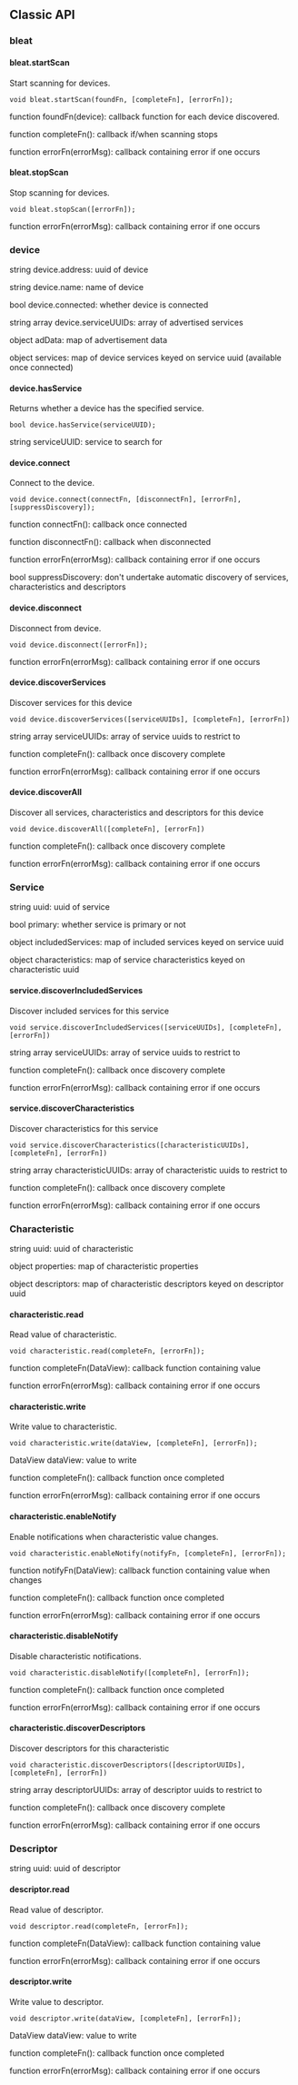 ## Classic API

### bleat

#### bleat.startScan

Start scanning for devices.

```
void bleat.startScan(foundFn, [completeFn], [errorFn]);
```

function foundFn(device): callback function for each device discovered.

function completeFn(): callback if/when scanning stops

function errorFn(errorMsg): callback containing error if one occurs

#### bleat.stopScan

Stop scanning for devices.

```
void bleat.stopScan([errorFn]);
```

function errorFn(errorMsg): callback containing error if one occurs

### device

string device.address: uuid of device

string device.name: name of device

bool device.connected: whether device is connected

string array device.serviceUUIDs: array of advertised services

object adData: map of advertisement data

object services: map of device services keyed on service uuid (available once connected)

#### device.hasService

Returns whether a device has the specified service.

```
bool device.hasService(serviceUUID);
```

string serviceUUID: service to search for

#### device.connect

Connect to the device.

```
void device.connect(connectFn, [disconnectFn], [errorFn], [suppressDiscovery]);
```

function connectFn(): callback once connected

function disconnectFn(): callback when disconnected

function errorFn(errorMsg): callback containing error if one occurs

bool suppressDiscovery: don't undertake automatic discovery of services, characteristics and descriptors

#### device.disconnect

Disconnect from device.

```
void device.disconnect([errorFn]);
```

function errorFn(errorMsg): callback containing error if one occurs

#### device.discoverServices

Discover services for this device

```
void device.discoverServices([serviceUUIDs], [completeFn], [errorFn])
```

string array serviceUUIDs: array of service uuids to restrict to

function completeFn(): callback once discovery complete

function errorFn(errorMsg): callback containing error if one occurs

#### device.discoverAll

Discover all services, characteristics and descriptors for this device

```
void device.discoverAll([completeFn], [errorFn])
```

function completeFn(): callback once discovery complete

function errorFn(errorMsg): callback containing error if one occurs

### Service

string uuid: uuid of service

bool primary: whether service is primary or not

object includedServices: map of included services keyed on service uuid

object characteristics: map of service characteristics keyed on characteristic uuid

#### service.discoverIncludedServices

Discover included services for this service

```
void service.discoverIncludedServices([serviceUUIDs], [completeFn], [errorFn])
```

string array serviceUUIDs: array of service uuids to restrict to

function completeFn(): callback once discovery complete

function errorFn(errorMsg): callback containing error if one occurs

#### service.discoverCharacteristics

Discover characteristics for this service

```
void service.discoverCharacteristics([characteristicUUIDs], [completeFn], [errorFn])
```

string array characteristicUUIDs: array of characteristic uuids to restrict to

function completeFn(): callback once discovery complete

function errorFn(errorMsg): callback containing error if one occurs

### Characteristic

string uuid: uuid of characteristic

object properties: map of characteristic properties

object descriptors: map of characteristic descriptors keyed on descriptor uuid

#### characteristic.read

Read value of characteristic.

```
void characteristic.read(completeFn, [errorFn]);
```

function completeFn(DataView): callback function containing value

function errorFn(errorMsg): callback containing error if one occurs

#### characteristic.write

Write value to characteristic.

```
void characteristic.write(dataView, [completeFn], [errorFn]);
```

DataView dataView: value to write

function completeFn(): callback function once completed

function errorFn(errorMsg): callback containing error if one occurs

#### characteristic.enableNotify

Enable notifications when characteristic value changes.

```
void characteristic.enableNotify(notifyFn, [completeFn], [errorFn]);
```

function notifyFn(DataView): callback function containing value when changes

function completeFn(): callback function once completed

function errorFn(errorMsg): callback containing error if one occurs

#### characteristic.disableNotify

Disable characteristic notifications.

```
void characteristic.disableNotify([completeFn], [errorFn]);
```

function completeFn(): callback function once completed

function errorFn(errorMsg): callback containing error if one occurs

#### characteristic.discoverDescriptors

Discover descriptors for this characteristic

```
void characteristic.discoverDescriptors([descriptorUUIDs], [completeFn], [errorFn])
```

string array descriptorUUIDs: array of descriptor uuids to restrict to

function completeFn(): callback once discovery complete

function errorFn(errorMsg): callback containing error if one occurs

### Descriptor

string uuid: uuid of descriptor

#### descriptor.read

Read value of descriptor.

```
void descriptor.read(completeFn, [errorFn]);
```

function completeFn(DataView): callback function containing value

function errorFn(errorMsg): callback containing error if one occurs

#### descriptor.write

Write value to descriptor.

```
void descriptor.write(dataView, [completeFn], [errorFn]);
```

DataView dataView: value to write

function completeFn(): callback function once completed

function errorFn(errorMsg): callback containing error if one occurs